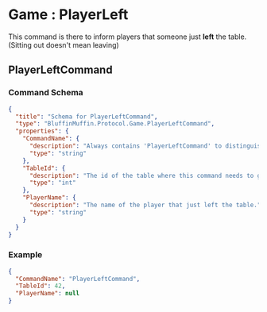 # Game : PlayerLeft

This command is there to inform players that someone just **left** the table. (Sitting out doesn't mean leaving)

## PlayerLeftCommand

### Command Schema

```json
{
  "title": "Schema for PlayerLeftCommand",
  "type": "BluffinMuffin.Protocol.Game.PlayerLeftCommand",
  "properties": {
    "CommandName": {
      "description": "Always contains 'PlayerLeftCommand' to distinguish the command from others.",
      "type": "string"
    },
    "TableId": {
      "description": "The id of the table where this command needs to go",
      "type": "int"
    },
    "PlayerName": {
      "description": "The name of the player that just left the table.",
      "type": "string"
    }
  }
}
```

### Example

```json
{
  "CommandName": "PlayerLeftCommand",
  "TableId": 42,
  "PlayerName": null
}
```

